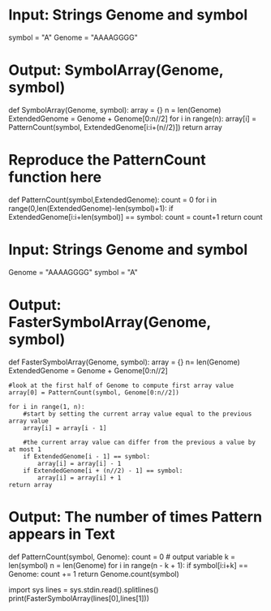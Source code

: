 # Input:  Strings Genome and symbol
symbol = "A"
Genome = "AAAAGGGG"
# Output: SymbolArray(Genome, symbol)
def SymbolArray(Genome, symbol):
    array = {}
    n = len(Genome)
    ExtendedGenome = Genome + Genome[0:n//2]
    for i in range(n):
        array[i] = PatternCount(symbol, ExtendedGenome[i:i+(n//2)])
    return array    
    
# Reproduce the PatternCount function here
def PatternCount(symbol,ExtendedGenome):
    count = 0
    for i in range(0,len(ExtendedGenome)-len(symbol)+1):
        if ExtendedGenome[i:i+len(symbol)] == symbol:
            count = count+1
    return count
    
# Input:  Strings Genome and symbol
Genome = "AAAAGGGG"
symbol = "A"
# Output: FasterSymbolArray(Genome, symbol)
def FasterSymbolArray(Genome, symbol):
    array = {}
    n= len(Genome)
    ExtendedGenome = Genome + Genome[0:n//2]
    
    #look at the first half of Genome to compute first array value
    array[0] = PatternCount(symbol, Genome[0:n//2])
    
    for i in range(1, n):
        #start by setting the current array value equal to the previous array value
        array[i] = array[i - 1]
        
        #the current array value can differ from the previous a value by at most 1
        if ExtendedGenome[i - 1] == symbol:
            array[i] = array[i] - 1
        if ExtendedGenome[i + (n//2) - 1] == symbol:
            array[i] = array[i] + 1
    return array
   
# Output: The number of times Pattern appears in Text
def PatternCount(symbol, Genome):
    count = 0 # output variable
    k = len(symbol)
    n = len(Genome)
    for i in range(n - k + 1):
        if symbol[i:i+k] == Genome:
            count += 1
    return Genome.count(symbol)
     
import sys
lines = sys.stdin.read().splitlines()
print(FasterSymbolArray(lines[0],lines[1]))    
